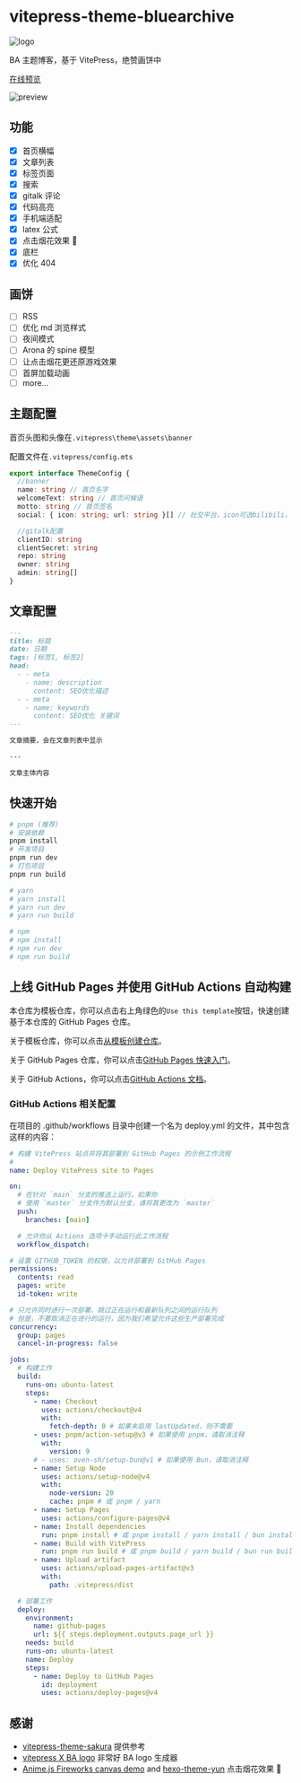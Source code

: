 # vitepress-theme-bluearchive

![logo](.vitepress/theme/assets/icon/footLogo.svg)

BA 主题博客，基于 VitePress，绝赞画饼中

[在线预览](https://vitepress-theme-bluearchive.vercel.app/)

![preview](./preview.png)

## 功能

- [x] 首页横幅
- [x] 文章列表
- [x] 标签页面
- [x] 搜索
- [x] gitalk 评论
- [x] 代码高亮
- [x] 手机端适配
- [x] latex 公式
- [x] 点击烟花效果 🎉
- [x] 底栏
- [x] 优化 404

## 画饼

- [ ] RSS
- [ ] 优化 md 浏览样式
- [ ] 夜间模式
- [ ] Arona 的 spine 模型
- [ ] 让点击烟花更还原游戏效果
- [ ] 首屏加载动画
- [ ] more...

## 主题配置

首页头图和头像在`.vitepress\theme\assets\banner`

配置文件在`.vitepress/config.mts`

```ts
export interface ThemeConfig {
  //banner
  name: string // 首页名字
  welcomeText: string // 首页问候语
  motto: string // 首页签名
  social: { icon: string; url: string }[] // 社交平台，icon可选bilibili，github，tw，weibo, wechat, qq, netease_music

  //gitalk配置
  clientID: string
  clientSecret: string
  repo: string
  owner: string
  admin: string[]
}
```

## 文章配置

```md
---
title: 标题
date: 日期
tags: [标签1, 标签2]
head:
  - - meta
    - name: description
      content: SEO优化描述
  - - meta
    - name: keywords
      content: SEO优化 关键词
---

文章摘要，会在文章列表中显示

---

文章主体内容
```

## 快速开始

```bash
# pnpm (推荐)
# 安装依赖
pnpm install
# 开发项目
pnpm run dev
# 打包项目
pnpm run build

# yarn
# yarn install
# yarn run dev
# yarn run build

# npm
# npm install
# npm run dev
# npm run build

```

## 上线 GitHub Pages 并使用 GitHub Actions 自动构建

本仓库为模板仓库，你可以点击右上角绿色的`Use this template`按钮，快速创建基于本仓库的 GitHub Pages 仓库。

关于模板仓库，你可以点击[从模板创建仓库](https://docs.github.com/zh/repositories/creating-and-managing-repositories/creating-a-repository-from-a-template)。

关于 GitHub Pages 仓库，你可以点击[GitHub Pages 快速入门](https://docs.github.com/zh/pages/getting-started-with-github-pages)。

关于 GitHub Actions，你可以点击[GitHub Actions 文档](https://docs.github.com/zh/actions)。

### GitHub Actions 相关配置

在项目的 .github/workflows 目录中创建一个名为 deploy.yml 的文件，其中包含这样的内容：

```yml
# 构建 VitePress 站点并将其部署到 GitHub Pages 的示例工作流程
#
name: Deploy VitePress site to Pages

on:
  # 在针对 `main` 分支的推送上运行。如果你
  # 使用 `master` 分支作为默认分支，请将其更改为 `master`
  push:
    branches: [main]

  # 允许你从 Actions 选项卡手动运行此工作流程
  workflow_dispatch:

# 设置 GITHUB_TOKEN 的权限，以允许部署到 GitHub Pages
permissions:
  contents: read
  pages: write
  id-token: write

# 只允许同时进行一次部署，跳过正在运行和最新队列之间的运行队列
# 但是，不要取消正在进行的运行，因为我们希望允许这些生产部署完成
concurrency:
  group: pages
  cancel-in-progress: false

jobs:
  # 构建工作
  build:
    runs-on: ubuntu-latest
    steps:
      - name: Checkout
        uses: actions/checkout@v4
        with:
          fetch-depth: 0 # 如果未启用 lastUpdated，则不需要
      - uses: pnpm/action-setup@v3 # 如果使用 pnpm，请取消注释
        with:
          version: 9
      # - uses: oven-sh/setup-bun@v1 # 如果使用 Bun，请取消注释
      - name: Setup Node
        uses: actions/setup-node@v4
        with:
          node-version: 20
          cache: pnpm # 或 pnpm / yarn
      - name: Setup Pages
        uses: actions/configure-pages@v4
      - name: Install dependencies
        run: pnpm install # 或 pnpm install / yarn install / bun install
      - name: Build with VitePress
        run: pnpm run build # 或 pnpm build / yarn build / bun run build
      - name: Upload artifact
        uses: actions/upload-pages-artifact@v3
        with:
          path: .vitepress/dist

  # 部署工作
  deploy:
    environment:
      name: github-pages
      url: ${{ steps.deployment.outputs.page_url }}
    needs: build
    runs-on: ubuntu-latest
    name: Deploy
    steps:
      - name: Deploy to GitHub Pages
        id: deployment
        uses: actions/deploy-pages@v4
```

## 感谢

- [vitepress-theme-sakura](https://github.com/flaribbit/vitepress-theme-sakura) 提供参考
- [vitepress X BA logo](https://github.com/nulla2011/bluearchive-logo) 非常好 BA logo 生成器
- [Anime.js Fireworks canvas demo](https://codepen.io/juliangarnier/pen/gmOwJX) and [hexo-theme-yun](https://github.com/YunYouJun/hexo-theme-yun) 点击烟花效果 🎉
